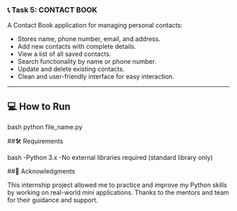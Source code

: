 ### 📞 Task 5: CONTACT BOOK
A Contact Book application for managing personal contacts:
- Stores name, phone number, email, and address.
- Add new contacts with complete details.
- View a list of all saved contacts.
- Search functionality by name or phone number.
- Update and delete existing contacts.
- Clean and user-friendly interface for easy interaction.

---
## 💻 How to Run

bash
python file_name.py



##🛠 Requirements

bash
-Python 3.x
-No external libraries required (standard library only)


##🙌 Acknowledgments

This internship project allowed me to practice and improve my Python skills by working on real-world mini applications. Thanks to the mentors and team for their guidance and support.
